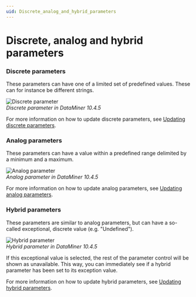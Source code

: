 ```yaml
---
uid: Discrete_analog_and_hybrid_parameters
---
```


# Discrete, analog and hybrid parameters

### Discrete parameters

These parameters can have one of a limited set of predefined values. These can for instance be different strings.

![Discrete parameter](~/user-guide/images/Discrete_Parameter_Text_Box_Control.png)<br>*Discrete parameter in DataMiner 10.4.5*

For more information on how to update discrete parameters, see [Updating discrete parameters](xref:Updating_discrete_parameters).

### Analog parameters

These parameters can have a value within a predefined range delimited by a minimum and a maximum.

![Analog parameter](~/user-guide/images/Analog_Parameter.png)<br>*Analog parameter in DataMiner 10.4.5*

For more information on how to update analog parameters, see [Updating analog parameters](xref:Updating_analog_parameters).

### Hybrid parameters

These parameters are similar to analog parameters, but can have a so-called exceptional, discrete value (e.g. "Undefined").

![Hybrid parameter](~/user-guide/images/Hybrid_Parameter.png)<br>*Hybrid parameter in DataMiner 10.4.5*

If this exceptional value is selected, the rest of the parameter control will be shown as unavailable. This way, you can immediately see if a hybrid parameter has been set to its exception value.

For more information on how to update hybrid parameters, see [Updating hybrid parameters](xref:Updating_hybrid_parameters).
